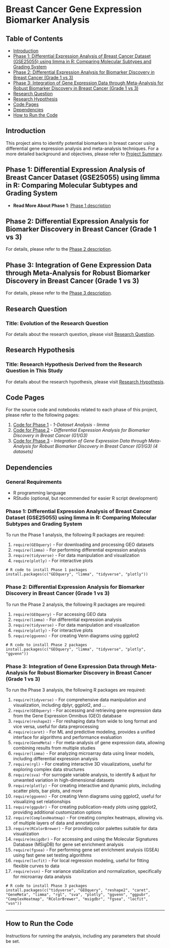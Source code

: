 # Breast Cancer Gene Expression Biomarker Analysis

## Table of Contents

- [Introduction](#introduction)
- [Phase 1: Differential Expression Analysis of Breast Cancer Dataset (GSE25055) using limma in R: Comparing Molecular Subtypes and Grading System
](#differential-expression-analysis-of-breast-cancer-dataset-gse25055-using-limma-in-r-comparing-molecular-subtypes-and-grading-system)
- [Phase 2: Differential Expression Analysis for Biomarker Discovery in Breast Cancer (Grade 1 vs 3)](#phase-2-differential-expression-analysis-for-biomarker-discovery-in-breast-cancer)
- [Phase 3: Integration of Gene Expression Data through Meta-Analysis for Robust Biomarker Discovery in Breast Cancer (Grade 1 vs 3)](#phase-3-integration-of-gene-expression-data-through-meta-analysis-for-robust-biomarker-discovery-in-breast-cancer)
- [Research Question](#research-question)
- [Research Hypothesis](#research-hypothesis)
- [Code Pages](#code-pages)
- [Dependencies](#dependencies)
- [How to Run the Code](#how-to-run-the-code)

## Introduction

This project aims to identify potential biomarkers in breast cancer using differential gene expression analysis and meta-analysis techniques. For a more detailed background and objectives, please refer to [Project Summary](https://mohammadrezamohajeri.github.io/Breast-Cancer-Gene-Expression-Biomarker-Analysis/Pages/Project_Summary.html).

## Phase 1: Differential Expression Analysis of Breast Cancer Dataset (GSE25055) using limma in R: Comparing Molecular Subtypes and Grading System

* **Read More About Phase 1**: [Phase 1 description](https://mohammadrezamohajeri.github.io/Breast-Cancer-Gene-Expression-Biomarker-Analysis/Pages/About_The_Project1.html)
  

## Phase 2: Differential Expression Analysis for Biomarker Discovery in Breast Cancer (Grade 1 vs 3)

For details, please refer to the [Phase 2 description](https://mohammadrezamohajeri.github.io/Breast-Cancer-Gene-Expression-Biomarker-Analysis/Pages/About_The_Project2.html).

## Phase 3: Integration of Gene Expression Data through Meta-Analysis for Robust Biomarker Discovery in Breast Cancer (Grade 1 vs 3)

For details, please refer to the [Phase 3 description](https://mohammadrezamohajeri.github.io/Breast-Cancer-Gene-Expression-Biomarker-Analysis/Pages/About_The_Project3.html).

## Research Question

### Title: Evolution of the Research Question

For details about the research question, please visit [Research Question](https://mohammadrezamohajeri.github.io/Breast-Cancer-Gene-Expression-Biomarker-Analysis/Pages/Research_Question.html).

## Research Hypothesis

### Title: Research Hypothesis Derived from the Research Question in This Study

For details about the research hypothesis, please visit [Research Hypothesis](https://mohammadrezamohajeri.github.io/Breast-Cancer-Gene-Expression-Biomarker-Analysis/Pages/Research_Hypothesis.html).

## Code Pages

For the source code and notebooks related to each phase of this project, please refer to the following pages:

1. [Code for Phase 1](https://mohammadrezamohajeri.github.io/Breast-Cancer-Gene-Expression-Biomarker-Analysis/Pages/R_Code_1Dataset_Code_Page.html) - *1-Dataset Analysis - limma*
2. [Code for Phase 2]([#](https://mohammadrezamohajeri.github.io/Breast-Cancer-Gene-Expression-Biomarker-Analysis/Pages/R_Code_4Datasets_FC_FDR_Code_Page.html)) - *Differential Expression Analysis for Biomarker Discovery in Breast Cancer (G1/G3)*
3. [Code for Phase 3](https://mohammadrezamohajeri.github.io/Breast-Cancer-Gene-Expression-Biomarker-Analysis/Pages/R_Code_4Datasets_Meta_Analysis_Code_Page.html) - *Integration of Gene Expression Data through Meta-Analysis for Robust Biomarker Discovery in Breast Cancer (G1/G3) (4 datasets)*

## Dependencies

### General Requirements
* R programming language
* RStudio (optional, but recommended for easier R script development)

### Phase 1: Differential Expression Analysis of Breast Cancer Dataset (GSE25055) using limma in R: Comparing Molecular Subtypes and Grading System
To run the Phase 1 analysis, the following R packages are required:

1. `require(GEOquery)` - For downloading and processing GEO datasets
2. `require(limma)` - For performing differential expression analysis
3. `require(tidyverse)` - For data manipulation and visualization
4. `require(plotly)` - For interactive plots

```
# R code to install Phase 1 packages
install.packages(c("GEOquery", "limma", "tidyverse", "plotly"))
```

### Phase 2: Differential Expression Analysis for Biomarker Discovery in Breast Cancer (Grade 1 vs 3)
To run the Phase 2 analysis, the following R packages are required:

1. `require(GEOquery)` - For accessing GEO data
2. `require(limma)` - For differential expression analysis
3. `require(tidyverse)` - For data manipulation and visualization
4. `require(plotly)` - For interactive plots
5. `require(ggvenn)` - For creating Venn diagrams using ggplot2

```
# R code to install Phase 2 packages
install.packages(c("GEOquery", "limma", "tidyverse", "plotly", "ggvenn"))
``` 
### Phase 3: Integration of Gene Expression Data through Meta-Analysis for Robust Biomarker Discovery in Breast Cancer (Grade 1 vs 3)
To run the Phase 3 analysis, the following R packages are required:

1. `require(tidyverse)` - For comprehensive data manipulation and visualization, including dplyr, ggplot2, and ...
2. `require(GEOquery)` - For accessing and retrieving gene expression data from the Gene Expression Omnibus (GEO) database
3. `require(reshape2)` - For reshaping data from wide to long format and vice versa, useful for data preprocessing
4. `require(caret)` - For ML and predictive modeling, provides a unified interface for algorithms and performance evaluation
5. `require(GeneMeta)` - For meta-analysis of gene expression data, allowing combining results from multiple studies
6. `require(limma)` - For analyzing microarray data using linear models, including differential expression analysis
7. `require(rgl)` - For creating interactive 3D visualizations, useful for exploring complex data structures
8. `require(sva)` -For surrogate variable analysis, to identify & adjust for unwanted variation in high-dimensional datasets
9. `require(plotly)` - For creating interactive and dynamic plots, including scatter plots, bar plots, and more
10. `require(ggvenn)` - For creating Venn diagrams using ggplot2, useful for visualizing set relationships
11. `require(ggpubr)` - For creating publication-ready plots using ggplot2, providing additional customization options
12. `require(ComplexHeatmap)` - For creating complex heatmaps, allowing vis. of multiple layers of data and annotations
13. `require(RColorBrewer)` - For providing color palettes suitable for data visualization
14. `require(msigdbr)` - For accessing and using the Molecular Signatures Database (MSigDB) for gene set enrichment analysis
15. `require(fgsea)` - For performing gene set enrichment analysis (GSEA) using fast gene set testing algorithms
16. `require(locfit)` - For local regression modeling, useful for fitting flexible curves to data
17. `require(vsn)` - For variance stabilization and normalization, specifically for microarray data analysis

```
# R code to install Phase 3 packages
install.packages(c("tidyverse", "GEOquery", "reshape2", "caret", "GeneMeta", "limma", "rgl", "sva", "plotly", "ggvenn", "ggpubr", "ComplexHeatmap", "RColorBrewer", "msigdbr", "fgsea", "locfit", "vsn"))
``` 
------------------------------------------------------------------------------------------------------
## How to Run the Code

Instructions for running the analysis, including any parameters that should be set.
